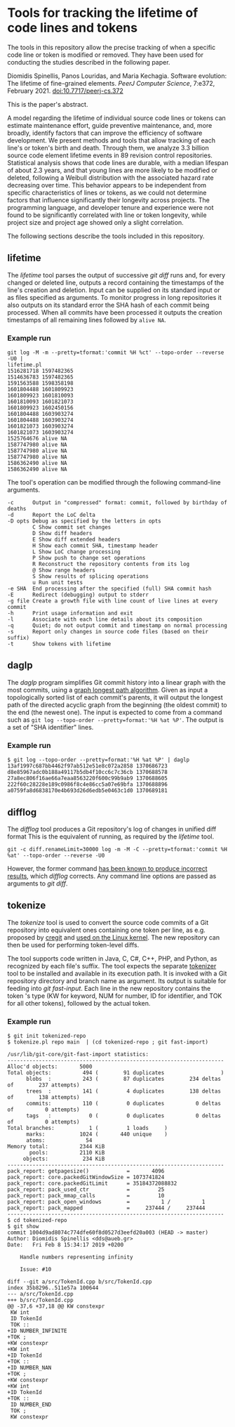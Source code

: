 # Tools for tracking the lifetime of code lines and tokens
The tools in this repository allow the precise tracking of when a specific
code line or token is modified or removed.
They have been used for conducting the studies described in the
following paper.

Diomidis Spinellis, Panos Louridas, and Maria Kechagia.
Software evolution: The lifetime of fine-grained elements.
_PeerJ Computer Science_, 7:e372, February 2021.
[doi:10.7717/peerj-cs.372](https://dx.doi.org/10.7717/peerj-cs.372)

This is the paper's abstract.

A model regarding the lifetime of individual source code lines or tokens can
estimate maintenance effort,
guide preventive maintenance, and,
more broadly,
identify factors that can improve the efficiency of software development.
We present methods and tools that allow tracking of
each line's or token's birth and death.
Through them, we analyze 3.3 billion source code element lifetime events
in 89 revision control repositories.
Statistical analysis shows that code lines are durable,
with a median lifespan of about 2.3 years,
and that young lines are more likely to be modified or deleted,
following a Weibull distribution
with the associated hazard rate decreasing over time.
This behavior appears to be independent from specific characteristics
of lines or tokens, as we could not determine factors that
influence significantly their longevity across projects.
The programming language,
and developer tenure and experience were not
found to be significantly correlated with line or token longevity,
while project size and project age showed only a slight correlation.

The following sections describe the tools included in this repository.

## lifetime
The _lifetime_ tool parses the output of successive _git diff_ runs and,
for every changed or deleted line, outputs a record containing the timestamps
of the line's creation and deletion.
Input can be supplied on its standard input or as files specified as arguments.
To monitor progress in long repositories it also outputs on its standard error
the SHA hash of each commit being processed.
When all commits have been processed it outputs the creation timestamps of
all remaining lines followed by `alive NA`.

### Example run

```
git log -M -m --pretty=tformat:'commit %H %ct' --topo-order --reverse -U0 |
lifetime.pl
1516281718 1597482365
1514636783 1597482365
1591563588 1598358198
1601804488 1601809923
1601809923 1601810093
1601810093 1601821073
1601809923 1602450156
1601804488 1603903274
1601804488 1603903274
1601821073 1603903274
1601821073 1603903274
1525764676 alive NA
1587747980 alive NA
1587747980 alive NA
1587747980 alive NA
1586362490 alive NA
1586362490 alive NA

```

The tool's operation can be modified through the following command-line
arguments.
```
-c      Output in "compressed" format: commit, followed by birthday of deaths
-d      Report the LoC delta
-D opts Debug as specified by the letters in opts
        C Show commit set changes
        D Show diff headers
        E Show diff extended headers
        H Show each commit SHA, timestamp header
        L Show LoC change processing
        P Show push to change set operations
        R Reconstruct the repository contents from its log
        @ Show range headers
        S Show results of splicing operations
        u Run unit tests
-e SHA  End processing after the specified (full) SHA commit hash
-E      Redirect (debugging) output to stderr
-g file Create a growth file with line count of live lines at every commit
-h      Print usage information and exit
-l      Associate with each line details about its composition
-q      Quiet; do not output commit and timestamp on normal processing
-s      Report only changes in source code files (based on their suffix)
-t      Show tokens with lifetime
```

## daglp
The _daglp_ program simplifies Git commit history into a linear graph
with the most commits, using a [graph longest path algorithm](https://en.wikipedia.org/wiki/Longest_path_problem#Acyclic_graphs_and_critical_paths).
Given as input a topologically sorted list of each commit's parents,
it will output the longest path of the directed acyclic graph from the
beginning (the oldest commit) to the end (the newest one).
The input is expected to come from a command such as
`git log --topo-order --pretty=format:'%H %at %P'`.
The output is a set of "SHA identifier" lines.

### Example run

```
$ git log --topo-order --pretty=format:'%H %at %P' | daglp
13af1997c687bb4462f97ab512e51e8c072a2858 1370686723
d8e85967adc0b188a49117b5db4f10cc6c7c36cb 1370688578
27a8ec806f16ae66a7eaa8563220f600c99b9ab9 1370688605
222f60c28228e189c0986f8c4e86cc5a07e69bfa 1370688896
a0759fa8d6838170e4b693d26d6edb5e0463c1d0 1370689181
```

## difflog
The _difflog_ tool produces a Git repository's log of changes
in unified diff format
This is the equivalent of running, as required by the _lifetime_ tool.

```
git -c diff.renameLimit=30000 log -m -M -C --pretty=tformat:'commit %H %at' --topo-order --reverse -U0
```

However, the former command [has been known to produce incorrect results](http://stackoverflow.com/questions/38839595/how-can-i-obtain-with-git-log-a-series-of-patches-that-can-be-auto-applied), which _difflog_ corrects.
Any command line options are passed as arguments to _git diff_.

## tokenize
The _tokenize_ tool is used to convert the source code commits of a Git
repository into equivalent ones containing one token per line, as e.g. proposed
by [cregit](https://github.com/cregit/cregit) and
[used on the Linux kernel](https://github.com/dmgerman/linux-token-bfg).
The new repository can then be used for performing token-level diffs.

The tool supports code written in Java, C, C#, C++, PHP, and Python,
as recognized by each file's suffix.
The tool expects the separate
[tokenizer](https://github.com/dspinellis/tokenizer) tool to be installed
and available in its execution path.
It is invoked with a Git repository directory and branch name as
argument.
Its output is suitable for feeding into _git fast-input_.
Each line in the new repository contains the token 's type
(KW for keyword,
NUM for number,
ID for identifier, and
TOK for all other tokens),
followed by the actual token.

### Example run
```
$ git init tokenized-repo
$ tokenize.pl repo main  | (cd tokenized-repo ; git fast-import)

/usr/lib/git-core/git-fast-import statistics:
---------------------------------------------------------------------
Alloc'd objects:       5000
Total objects:          494 (        91 duplicates                  )
      blobs  :          243 (        87 duplicates        234 deltas of        237 attempts)
      trees  :          141 (         4 duplicates        138 deltas of        138 attempts)
      commits:          110 (         0 duplicates          0 deltas of          0 attempts)
      tags   :            0 (         0 duplicates          0 deltas of          0 attempts)
Total branches:           1 (         1 loads     )
      marks:           1024 (       440 unique    )
      atoms:             54
Memory total:          2344 KiB
       pools:          2110 KiB
     objects:           234 KiB
---------------------------------------------------------------------
pack_report: getpagesize()            =       4096
pack_report: core.packedGitWindowSize = 1073741824
pack_report: core.packedGitLimit      = 35184372088832
pack_report: pack_used_ctr            =         25
pack_report: pack_mmap_calls          =         10
pack_report: pack_open_windows        =          1 /          1
pack_report: pack_mapped              =     237444 /     237444
---------------------------------------------------------------------
$ cd tokenized-repo
$ git show
commit 1004d9ad8074c774dfe60f8d0527d3eefd20a003 (HEAD -> master)
Author: Diomidis Spinellis <dds@aueb.gr>
Date:   Fri Feb 8 15:34:17 2019 +0200

    Handle numbers representing infinity

    Issue: #10

diff --git a/src/TokenId.cpp b/src/TokenId.cpp
index 35b8296..511e57a 100644
--- a/src/TokenId.cpp
+++ b/src/TokenId.cpp
@@ -37,6 +37,18 @@ KW constexpr
 KW int
 ID TokenId
 TOK ::
+ID NUMBER_INFINITE
+TOK ;
+KW constexpr
+KW int
+ID TokenId
+TOK ::
+ID NUMBER_NAN
+TOK ;
+KW constexpr
+KW int
+ID TokenId
+TOK ::
 ID NUMBER_END
 TOK ;
 KW constexpr
```

